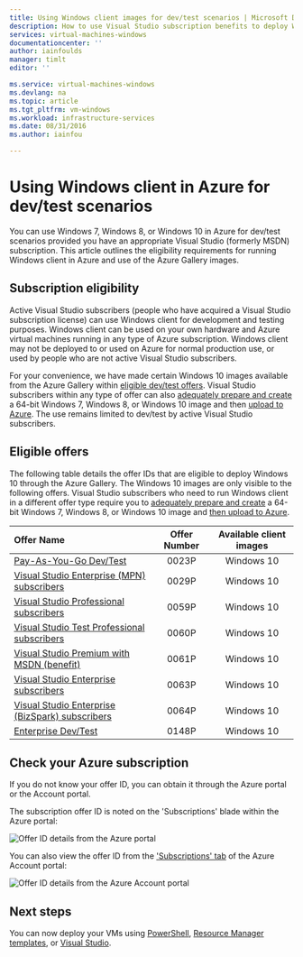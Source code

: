 ```yaml
---
title: Using Windows client images for dev/test scenarios | Microsoft Docs
description: How to use Visual Studio subscription benefits to deploy Windows 7/8/10 in Azure for dev/test scenarios
services: virtual-machines-windows
documentationcenter: ''
author: iainfoulds
manager: timlt
editor: ''

ms.service: virtual-machines-windows
ms.devlang: na
ms.topic: article
ms.tgt_pltfrm: vm-windows
ms.workload: infrastructure-services
ms.date: 08/31/2016
ms.author: iainfou

---
```

# Using Windows client in Azure for dev/test scenarios
You can use Windows 7, Windows 8, or Windows 10 in Azure for dev/test scenarios provided you have an appropriate Visual Studio (formerly MSDN) subscription. This article outlines the eligibility requirements for running Windows client in Azure and use of the Azure Gallery images.

## Subscription eligibility
Active Visual Studio subscribers (people who have acquired a Visual Studio subscription license) can use Windows client for development and testing purposes. Windows client can be used on your own hardware and Azure virtual machines running in any type of Azure subscription. Windows client may not be deployed to or used on Azure for normal production use, or used by people who are not active Visual Studio subscribers.

For your convenience, we have made certain Windows 10 images available from the Azure Gallery within [eligible dev/test offers](#eligible-offers). Visual Studio subscribers within any type of offer can also [adequately prepare and create](virtual-machines-windows-prepare-for-upload-vhd-image.md) a 64-bit Windows 7, Windows 8, or Windows 10 image and then [upload to Azure](virtual-machines-windows-upload-image.md). The use remains limited to dev/test by active Visual Studio subscribers.

## Eligible offers
The following table details the offer IDs that are eligible to deploy Windows 10 through the Azure Gallery. The Windows 10 images are only visible to the following offers. Visual Studio subscribers who need to run Windows client in a different offer type require you to [adequately prepare and create](virtual-machines-windows-prepare-for-upload-vhd-image.md) a 64-bit Windows 7, Windows 8, or Windows 10 image and [then upload to Azure](virtual-machines-windows-upload-image.md).

| Offer Name | Offer Number | Available client images |
|:--- |:---:|:---:|
| [Pay-As-You-Go Dev/Test](https://azure.microsoft.com/offers/ms-azr-0023p/) |0023P |Windows 10 |
| [Visual Studio Enterprise (MPN) subscribers](https://azure.microsoft.com/offers/ms-azr-0029p/) |0029P |Windows 10 |
| [Visual Studio Professional subscribers](https://azure.microsoft.com/offers/ms-azr-0059p/) |0059P |Windows 10 |
| [Visual Studio Test Professional subscribers](https://azure.microsoft.com/offers/ms-azr-0060p/) |0060P |Windows 10 |
| [Visual Studio Premium with MSDN (benefit)](https://azure.microsoft.com/offers/ms-azr-0061p/) |0061P |Windows 10 |
| [Visual Studio Enterprise subscribers](https://azure.microsoft.com/offers/ms-azr-0063p/) |0063P |Windows 10 |
| [Visual Studio Enterprise (BizSpark) subscribers](https://azure.microsoft.com/offers/ms-azr-0064p/) |0064P |Windows 10 |
| [Enterprise Dev/Test](https://azure.microsoft.com/ofers/ms-azr-0148p/) |0148P |Windows 10 |

## Check your Azure subscription
If you do not know your offer ID, you can obtain it through the Azure portal or the Account portal.

The subscription offer ID is noted on the 'Subscriptions' blade within the Azure portal:

![Offer ID details from the Azure portal](./media/virtual-machines-windows-client-images/offer_id_azure_portal.png) 

You can also view the offer ID from the ['Subscriptions' tab](http://account.windowsazure.com/Subscriptions) of the Azure Account portal:

![Offer ID details from the Azure Account portal](./media/virtual-machines-windows-client-images/offer_id_azure_account_portal.png) 

## Next steps
You can now deploy your VMs using [PowerShell](virtual-machines-windows-ps-create.md), [Resource Manager templates](virtual-machines-windows-ps-template.md), or [Visual Studio](../vs-azure-tools-resource-groups-deployment-projects-create-deploy.md).

